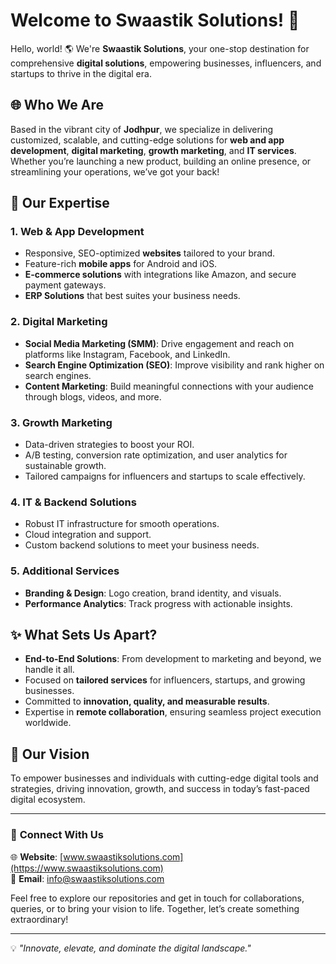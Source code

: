 # Welcome to Swaastik Solutions! 🚀  

Hello, world! 🌎 We're **Swaastik Solutions**, your one-stop destination for comprehensive **digital solutions**, empowering businesses, influencers, and startups to thrive in the digital era.  

## 🌐 **Who We Are**  
Based in the vibrant city of **Jodhpur**, we specialize in delivering customized, scalable, and cutting-edge solutions for **web and app development**, **digital marketing**, **growth marketing**, and **IT services**. Whether you’re launching a new product, building an online presence, or streamlining your operations, we’ve got your back!  

## 💼 **Our Expertise**  

### **1. Web & App Development**  
- Responsive, SEO-optimized **websites** tailored to your brand.  
- Feature-rich **mobile apps** for Android and iOS.  
- **E-commerce solutions** with integrations like Amazon, and secure payment gateways.
- **ERP Solutions** that best suites your business needs.

### **2. Digital Marketing**  
- **Social Media Marketing (SMM)**: Drive engagement and reach on platforms like Instagram, Facebook, and LinkedIn.  
- **Search Engine Optimization (SEO)**: Improve visibility and rank higher on search engines.  
- **Content Marketing**: Build meaningful connections with your audience through blogs, videos, and more.  

### **3. Growth Marketing**  
- Data-driven strategies to boost your ROI.  
- A/B testing, conversion rate optimization, and user analytics for sustainable growth.  
- Tailored campaigns for influencers and startups to scale effectively.  

### **4. IT & Backend Solutions**  
- Robust IT infrastructure for smooth operations.  
- Cloud integration and support.  
- Custom backend solutions to meet your business needs.  

### **5. Additional Services**  
- **Branding & Design**: Logo creation, brand identity, and visuals.  
- **Performance Analytics**: Track progress with actionable insights.  

## ✨ **What Sets Us Apart?**  
- **End-to-End Solutions**: From development to marketing and beyond, we handle it all.  
- Focused on **tailored services** for influencers, startups, and growing businesses.  
- Committed to **innovation, quality, and measurable results**.  
- Expertise in **remote collaboration**, ensuring seamless project execution worldwide.  

## 🌟 **Our Vision**  
To empower businesses and individuals with cutting-edge digital tools and strategies, driving innovation, growth, and success in today’s fast-paced digital ecosystem.  

---

### 🔗 **Connect With Us**  
🌐 **Website**: [www.swaastiksolutions.com](https://www.swaastiksolutions.com)  
📧 **Email**: info@swaastiksolutions.com  
 

Feel free to explore our repositories and get in touch for collaborations, queries, or to bring your vision to life. Together, let’s create something extraordinary!  

---  

💡 *"Innovate, elevate, and dominate the digital landscape."*
